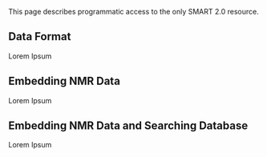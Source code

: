 This page describes programmatic access to the only SMART 2.0 resource.

## Data Format

Lorem Ipsum

## Embedding NMR Data

Lorem Ipsum

## Embedding NMR Data and Searching Database

Lorem Ipsum